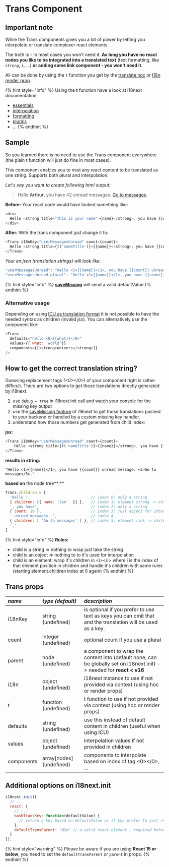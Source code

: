 # Trans Component

## Important note

While the Trans components gives you a lot of power by letting you interpolate or translate complexer react elements. 

The truth is - In most cases you won't need it. **As long you have no react nodes you like to be integrated into a translated text** \(text formatting, like `strong`, `i`, ...\) **or adding some link component - you won't need it.**

All can be done by using the `t` function you get by the [translate hoc]() or [I18n render prop]().

{% hint style="info" %}
Using the **t** function have a look at i18next documentation:

* [essentials](https://www.i18next.com/essentials.html)
* [interpolation](https://www.i18next.com/interpolation.html)
* [formatting](https://www.i18next.com/formatting.html)
* [plurals](https://www.i18next.com/plurals.html)
* ...
{% endhint %}

## Sample

So you learned there is no need to use the Trans component everywhere \(the plain t function will just do fine in most cases\).

This component enables you to nest any react content to be translated as one string. Supports both plural and interpolation.

_Let's say you want to create following html output:_

> Hello **Arthur**, you have 42 unread messages. [Go to messages](trans-component.md).

**Before:** Your react code would have looked something like:

```javascript
<div>
  Hello <strong title="this is your name">{name}</strong>, you have {count} unread message(s). <Link to="/msgs">Go to messages</Link>.
</div>
```

**After:** With the trans component just change it to:

```javascript
<Trans i18nKey="userMessagesUnread" count={count}>
  Hello <strong title={t('nameTitle')}>{{name}}</strong>, you have {{count}} unread message. <Link to="/msgs">Go to messages</Link>.
</Trans>
```

_Your en.json \(translation strings\) will look like:_

```javascript
"userMessagesUnread": "Hello <1>{{name}}</1>, you have {{count}} unread message. <5>Go to message</5>.",
"userMessagesUnread_plural": "Hello <1>{{name}}</1>, you have {{count}} unread messages.  <5>Go to messages</5>.",
```

{% hint style="info" %}
[**saveMissing**](https://www.i18next.com/overview/configuration-options#missing-keys) will send a valid defaultValue
{% endhint %}

### Alternative usage

Depending on using [ICU as translation format](https://github.com/i18next/i18next-icu) it is not possible to have the needed syntax as children \(invalid jsx\). You can alternatively use the component like:

```javascript
<Trans
  defaults="hello <0>{{what}}</0>"
  values={{ what: 'world'}}
  components={[<strong>univers</strong>]}
/>
```

## How to get the correct translation string?

Guessing replacement tags _\(&lt;0&gt;&lt;/0&gt;\)_ of your component right is rather difficult. There are two options to get those translations directly generated by i18next.

1. use `debug = true` in i18next init call and watch your console for the missing key output 
2. use the [saveMissing feature](https://www.i18next.com/configuration-options.html#missing-keys) of i18next to get those translations pushed to your backend or handled by a custom missing key handler. 
3. understand how those numbers get generated from child index:

**jsx:**

```javascript
<Trans i18nKey="userMessagesUnread" count={count}>
    Hello <strong title={t('nameTitle')}>{{name}}</strong>, you have {{count}} unread message. <Link to="/msgs">Go to messages</Link>.
</Trans>
```

**results in string:**

```text
"Hello <1>{{name}}</1>, you have {{count}} unread message. <5>Go to message</5>."
```

**based on** the node tree**:**

```javascript
Trans.children = [
  'Hello ',                           // index 0: only a string
  { children: [{ name: 'Jan'  }] },   // index 1: element strong -> child object for interpolation
  ', you have',                       // index 2: only a string
  { count: 10 },                      // index 3: just object for interpolation
  ' unread messages. ',               // index 4
  { children: [ 'Go to messages' ] }, // index 5: element link -> child just a string
  '.'
]
```

{% hint style="info" %}
**Rules:**  
- child is a string =&gt; nothing to wrap just take the string  
- child is an object =&gt; nothing to to it's used for interpolation  
- child is an element: wrap it's children in &lt;i&gt;&lt;/i&gt; where i is the index of that element position in children and handle it's children with same rules \(starting element.children index at 0 again\)
{% endhint %}

## Trans props

| _**name**_ | _**type \(default\)**_ | _**description**_ |
| :--- | :--- | :--- |
| i18nKey | string \(undefined\) | is optional if you prefer to use text as keys you can omit that and the translation will be used as a key. |
| count | integer \(undefined\) | optional count if you use a plural |
| parent | node \(undefined\) | a component to wrap the content into \(default none, can be globally set on i18next.init\) -&gt; needed for **react &lt; v16** |
| i18n | object \(undefined\) | i18next instance to use if not provided via context \(using hoc or render props\) |
| t | function \(undefined\) | t function to use if not provided via context \(using hoc or render props\) |
| defaults | string \(undefined\) | use this instead of default content in children \(useful when using ICU\) |
| values | object \(undefined\) | interpolation values if not provided in children |
| components | array\[nodes\] \(undefined\) | components to interpolate based on index of tag &lt;0&gt;&lt;/0&gt;, ... |

## Additional options on i18next.init

```javascript
i18next.init({
  // ...
  react: {
    // ...
    hashTransKey: function(defaultValue) {
      // return a key based on defaultValue or if you prefer to just remind you should set a key return false and throw an error
    },
    defaultTransParent: 'div' // a valid react element - required before react 16
  }
});
```

{% hint style="warning" %}
Please be aware if you are using **React 15 or below**, you need to set the `defaultTransParent` or `parent` in props.
{% endhint %}

